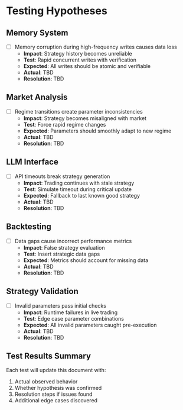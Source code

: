 # Testing Hypotheses

## Memory System
- [ ] Memory corruption during high-frequency writes causes data loss
  - **Impact**: Strategy history becomes unreliable
  - **Test**: Rapid concurrent writes with verification
  - **Expected**: All writes should be atomic and verifiable
  - **Actual**: TBD
  - **Resolution**: TBD

## Market Analysis
- [ ] Regime transitions create parameter inconsistencies
  - **Impact**: Strategy becomes misaligned with market
  - **Test**: Force rapid regime changes
  - **Expected**: Parameters should smoothly adapt to new regime
  - **Actual**: TBD
  - **Resolution**: TBD

## LLM Interface
- [ ] API timeouts break strategy generation
  - **Impact**: Trading continues with stale strategy
  - **Test**: Simulate timeout during critical update
  - **Expected**: Fallback to last known good strategy
  - **Actual**: TBD
  - **Resolution**: TBD

## Backtesting
- [ ] Data gaps cause incorrect performance metrics
  - **Impact**: False strategy evaluation
  - **Test**: Insert strategic data gaps
  - **Expected**: Metrics should account for missing data
  - **Actual**: TBD
  - **Resolution**: TBD

## Strategy Validation
- [ ] Invalid parameters pass initial checks
  - **Impact**: Runtime failures in live trading
  - **Test**: Edge case parameter combinations
  - **Expected**: All invalid parameters caught pre-execution
  - **Actual**: TBD
  - **Resolution**: TBD

## Test Results Summary
Each test will update this document with:
1. Actual observed behavior
2. Whether hypothesis was confirmed
3. Resolution steps if issues found
4. Additional edge cases discovered
